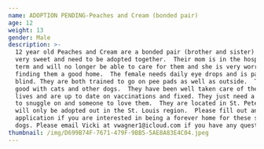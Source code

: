 ```yaml
---
name: ADOPTION PENDING-Peaches and Cream (bonded pair)
age: 12
weight: 13
gender: Male
description: >-
  12 year old Peaches and Cream are a bonded pair (brother and sister) that are
  very sweet and need to be adopted together.  Their mom is in the hospital long
  term and will no longer be able to care for them and she is very worried about
  finding them a good home.  The female needs daily eye drops and is partially
  blind. They are both trained to go on pee pads as well as outside.  They are
  good with cats and other dogs.  They have been well taken care of their whole
  lives and are up to date on vaccinations and fixed. They just need a warm bed
  to snuggle on and someone to love them.  They are located in St. Peters,MO and
  will only be adopted out in the St. Louis region.  Please fill out an
  application if you are interested in being a forever home for these sweet
  dogs. Please email Vicki at vwagner1@icloud.com if you have any questions.
thumbnail: /img/D699B74F-7671-479F-9BB5-5AE8A83E4C04.jpeg
---
```


